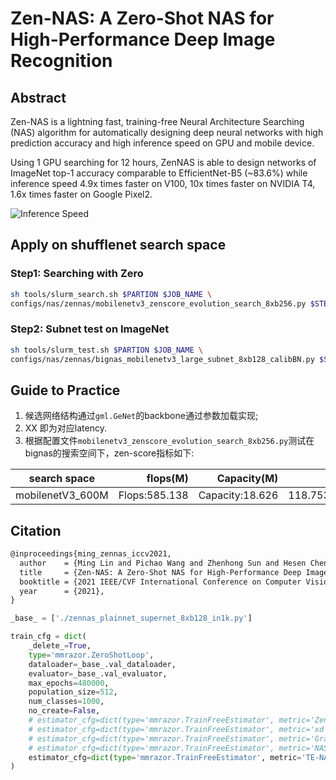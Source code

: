# Zen-NAS: A Zero-Shot NAS for High-Performance Deep Image Recognition


## Abstract

Zen-NAS is a lightning fast, training-free Neural Architecture Searching (NAS) algorithm for automatically designing deep neural networks with high prediction accuracy and high inference speed on GPU and mobile device.

Using 1 GPU searching for 12 hours, ZenNAS is able to design networks of ImageNet top-1 accuracy comparable to EfficientNet-B5 (\~83.6%) while inference speed 4.9x times faster on V100, 10x times faster on NVIDIA T4, 1.6x times faster on Google Pixel2.

![Inference Speed](/docs/imgs/model_zoo/zennas/ZenNet_speed.png)

## Apply on shufflenet search space

### Step1: Searching with Zero
```bash
sh tools/slurm_search.sh $PARTION $JOB_NAME \
configs/nas/zennas/mobilenetv3_zenscore_evolution_search_8xb256.py $STEP1_CKPT --work-dir $WORK_DIR
```

### Step2: Subnet test on ImageNet

```bash
sh tools/slurm_test.sh $PARTION $JOB_NAME \
configs/nas/zennas/bignas_mobilenetv3_large_subnet_8xb128_calibBN.py $STEP2_CKPT --work-dir $WORK_DIR --eval accuracy --cfg-options algorithm.mutable_cfg=$STEP2_YAML
```

## Guide to Practice
1. 候选网络结构通过`gml.GeNet`的backbone通过参数加载实现;
2. XX 即为对应latency.
3. 根据配置文件`mobilenetv3_zenscore_evolution_search_8xb256.py`测试在bignas的搜索空间下，zen-score指标如下:

| search space | flops(M) | Capacity(M) |  zen-score  | acc-top1 |
| --------   | -----:  |-----:  | -----:  |  -----:  |
| mobilenetV3_600M  |   Flops:585.138 |  Capacity:18.626 |  118.75383758544922 | 78.26600646972656 |

## Citation

```latex
@inproceedings{ming_zennas_iccv2021,
  author    = {Ming Lin and Pichao Wang and Zhenhong Sun and Hesen Chen and Xiuyu Sun and Qi Qian and Hao Li and Rong Jin},
  title     = {Zen-NAS: A Zero-Shot NAS for High-Performance Deep Image Recognition},
  booktitle = {2021 IEEE/CVF International Conference on Computer Vision, {ICCV} 2021},
  year      = {2021},
}
```

```python
_base_ = ['./zennas_plainnet_supernet_8xb128_in1k.py']

train_cfg = dict(
    _delete_=True,
    type='mmrazor.ZeroShotLoop',
    dataloader=_base_.val_dataloader,
    evaluator=_base_.val_evaluator,
    max_epochs=480000,
    population_size=512,
    num_classes=1000,
    no_create=False,
    # estimator_cfg=dict(type='mmrazor.TrainFreeEstimator', metric='Zen')
    # estimator_cfg=dict(type='mmrazor.TrainFreeEstimator', metric='xd')
    # estimator_cfg=dict(type='mmrazor.TrainFreeEstimator', metric='GradNorm')
    # estimator_cfg=dict(type='mmrazor.TrainFreeEstimator', metric='NASWOT') # 对模型中间的RELU
    estimator_cfg=dict(type='mmrazor.TrainFreeEstimator', metric='TE-NAS')
)
```